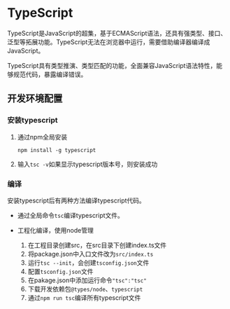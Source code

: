 # TypeScript

TypeScript是JavaScript的超集，基于ECMAScript语法，还具有强类型、接口、泛型等拓展功能。TypeScript无法在浏览器中运行，需要借助编译器编译成JavaScript。

TypeScript具有类型推演、类型匹配的功能，全面兼容JavaScript语法特性，能够规范代码，暴露编译错误。

## 开发环境配置

### 安装typescript

1. 通过npm全局安装

   ```
   npm install -g typescript
   ```

2. 输入`tsc -v`如果显示typescript版本号，则安装成功

### 编译

安装typescript后有两种方法编译typescript代码。

* 通过全局命令`tsc`编译typescript文件。

* 工程化编译，使用node管理
  1. 在工程目录创建src，在src目录下创建index.ts文件
  2. 将package.json中入口文件改为`src/index.ts`
  3. 运行`tsc --init`，会创建`tsconfig.json`文件
  4. 配置`tsconfig.json`文件
  5. 在pakage.json中添加运行命令`"tsc":"tsc"`
  6. 下载开发依赖包`@types/node`、`typescript`
  7. 通过`npm run tsc`编译所有typescript文件